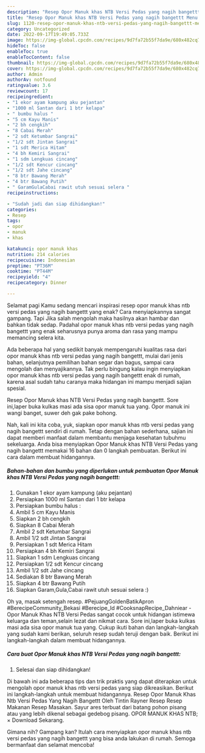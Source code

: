 ```yaml
---
description: "Resep Opor Manuk khas NTB Versi Pedas yang nagih bangettt Menu Buat lebaran"
title: "Resep Opor Manuk khas NTB Versi Pedas yang nagih bangettt Menu Buat lebaran"
slug: 1120-resep-opor-manuk-khas-ntb-versi-pedas-yang-nagih-bangettt-menu-buat-lebaran
category: Uncategorized
date: 2022-09-17T19:49:05.733Z
image: https://img-global.cpcdn.com/recipes/9d7fa72b55f7da9e/680x482cq70/opor-manuk-khas-ntb-versi-pedas-yang-nagih-bangettt-foto-resep-utama.jpg
hideToc: false
enableToc: true
enableTocContent: false
thumbnail: https://img-global.cpcdn.com/recipes/9d7fa72b55f7da9e/680x482cq70/opor-manuk-khas-ntb-versi-pedas-yang-nagih-bangettt-foto-resep-utama.jpg
cover: https://img-global.cpcdn.com/recipes/9d7fa72b55f7da9e/680x482cq70/opor-manuk-khas-ntb-versi-pedas-yang-nagih-bangettt-foto-resep-utama.jpg
author: Admin
authorAv: notfound
ratingvalue: 3.6
reviewcount: 17
recipeingredient:
- "1 ekor ayam kampung aku pejantan"
- "1000 ml Santan dari 1 btr kelapa"
- " bumbu halus "
- "5 cm Kayu Manis"
- "2 bh cengkih"
- "8 Cabai Merah"
- "2 sdt Ketumbar Sangrai"
- "1/2 sdt Jintan Sangrai"
- "1 sdt Merica Hitam"
- "4 bh Kemiri Sangrai"
- "1 sdm Lengkuas cincang"
- "1/2 sdt Kencur cincang"
- "1/2 sdt Jahe cincang"
- "8 btr Bawang Merah"
- "4 btr Bawang Putih"
- " GaramGulaCabai rawit utuh sesuai selera "
recipeinstructions:

- "Sudah jadi dan siap dihidangkan!"
categories:
- Resep
tags:
- opor
- manuk
- khas

katakunci: opor manuk khas 
nutrition: 214 calories
recipecuisine: Indonesian
preptime: "PT36M"
cooktime: "PT44M"
recipeyield: "4"
recipecategory: Dinner

---
```



Selamat pagi Kamu sedang mencari inspirasi resep opor manuk khas ntb versi pedas yang nagih bangettt yang enak? Cara menyiapkannya sangat gampang. Tapi Jika salah mengolah maka hasilnya akan hambar dan bahkan tidak sedap. Padahal opor manuk khas ntb versi pedas yang nagih bangettt yang enak seharusnya punya aroma dan rasa yang mampu memancing selera kita.


Ada beberapa hal yang sedikit banyak mempengaruhi kualitas rasa dari opor manuk khas ntb versi pedas yang nagih bangettt, mulai dari jenis bahan, selanjutnya pemilihan bahan segar dan bagus, sampai cara mengolah dan menyajikannya. Tak perlu bingung kalau ingin menyiapkan opor manuk khas ntb versi pedas yang nagih bangettt enak di rumah, karena asal sudah tahu caranya maka hidangan ini mampu menjadi sajian spesial.

Resep Opor Manuk khas NTB Versi Pedas yang nagih bangettt. Sore ini,laper buka kulkas masi ada sisa opor manuk tua yang. Opor manuk ini wangi banget, suwer deh gak pake bohong.


Nah, kali ini kita coba, yuk, siapkan opor manuk khas ntb versi pedas yang nagih bangettt sendiri di rumah. Tetap dengan bahan sederhana, sajian ini dapat memberi manfaat dalam membantu menjaga kesehatan tubuhmu sekeluarga. Anda bisa menyiapkan Opor Manuk khas NTB Versi Pedas yang nagih bangettt memakai 16 bahan dan 0 langkah pembuatan. Berikut ini cara dalam membuat hidangannya.

<!--inarticleads1-->

##### Bahan-bahan dan bumbu yang diperlukan untuk pembuatan Opor Manuk khas NTB Versi Pedas yang nagih bangettt:

1. Gunakan 1 ekor ayam kampung (aku pejantan)
1. Persiapkan 1000 ml Santan dari 1 btr kelapa
1. Persiapkan  bumbu halus :
1. Ambil 5 cm Kayu Manis
1. Siapkan 2 bh cengkih
1. Siapkan 8 Cabai Merah
1. Ambil 2 sdt Ketumbar Sangrai
1. Ambil 1/2 sdt Jintan Sangrai
1. Persiapkan 1 sdt Merica Hitam
1. Persiapkan 4 bh Kemiri Sangrai
1. Siapkan 1 sdm Lengkuas cincang
1. Persiapkan 1/2 sdt Kencur cincang
1. Ambil 1/2 sdt Jahe cincang
1. Sediakan 8 btr Bawang Merah
1. Siapkan 4 btr Bawang Putih
1. Siapkan  Garam,Gula,Cabai rawit utuh sesuai selera :)


Oh ya, masak setengah resep. #PejuangGoldenBatikApron #BerecipeCommunity_Bekasi #Berecipe_Id #CooksnapRecipe_Dahniear - Opor Manuk Khas NTB Versi Pedas sangat cocok untuk hidangan istimewa keluarga dan teman,selain lezat dan nikmat cara. Sore ini,laper buka kulkas masi ada sisa opor manuk tua yang. Cukup ikuti bahan dan langkah-langkah yang sudah kami berikan, seluruh resep sudah teruji dengan baik. Berikut ini langkah-langkah dalam membuat hidangannya. 

<!--inarticleads2-->

##### Cara buat Opor Manuk khas NTB Versi Pedas yang nagih bangettt:


1. Selesai dan siap dihidangkan!

Di bawah ini ada beberapa tips dan trik praktis yang dapat diterapkan untuk mengolah opor manuk khas ntb versi pedas yang siap dikreasikan. Berikut ini langkah-langkah untuk membuat hidangannya. Resep Opor Manuk Khas Ntb Versi Pedas Yang Nagih Bangettt Oleh Tintin Rayner Resep Resep Makanan Resep Masakan. Sayur ares terbuat dari batang pohon pisang atau yang lebih dikenal sebagai gedebog pisang. OPOR MANUK KHAS NTB; × Download Sekarang. 

Gimana nih? Gampang kan? Itulah cara menyiapkan opor manuk khas ntb versi pedas yang nagih bangettt yang bisa anda lakukan di rumah. Semoga bermanfaat dan selamat mencoba!
